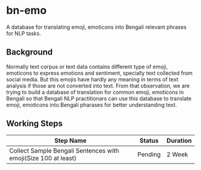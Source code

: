# bn-emo
A database for translating emoji, emoticons into Bengali relevant phrases for NLP tasks.

## Background
Normally text corpus or text data contains different type of emoji, emoticons to express emotions and sentiment, specially text collected from social media. But this emojis have hardly any meaning in terms of text analysis if those are not converted into text. From that observation, we are trying to build a database of translation for common emoji, emoticons in Bengali so that Bengali NLP practitionars can use this database to translate emoji, emoticons into Bengali pharases for better understanding text.

## Working Steps
| Step Name  | Status | Duration |
| ------------- | ------------- | ------------- |
| Collect Sample Bengali Sentences with emoji(Size 100 at least)  | Pending  | 2 Week |


